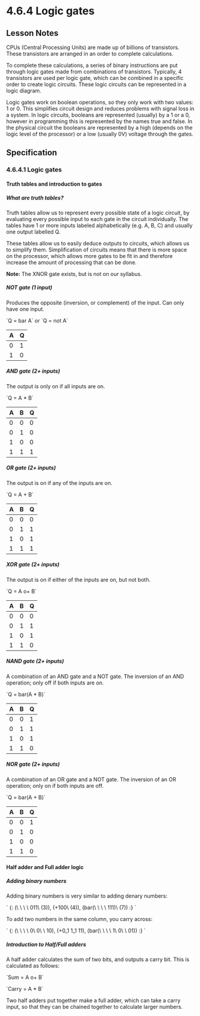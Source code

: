 # 4.6.4 Logic gates

<!-- TODO: Circuit diagrams, Venn diagrams -->

## Lesson Notes
CPUs (Central Processing Units) are made up of billions of transistors. These transistors are arranged in an order to complete calculations.

To complete these calculations, a series of binary instructions are put through logic gates made from combinations of transistors. Typically, 4 transistors are used per logic gate, which can be combined in a specific order to create logic circuits. These logic circuits can be represented in a logic diagram.

Logic gates work on boolean operations, so they only work with two values: 1 or 0. This simplifies circuit design and reduces problems with signal loss in a system. In logic circuits, booleans are represented (usually) by a 1 or a 0, however in programming this is represented by the names true and false. In the physical circuit the booleans are represented by a high (depends on the logic level of the processor) or a low (usually 0V) voltage through the gates.

## Specification

### 4.6.4.1 Logic gates

#### Truth tables and introduction to gates

##### What are truth tables?
Truth tables allow us to represent every possible state of a logic circuit, by evaluating every possible input to each gate in the circuit individually. The tables have 1 or more inputs labeled alphabetically (e.g. A, B, C) and usually one output labelled Q. 

These tables allow us to easily deduce outputs to circuits, which allows us to simplify them. Simplification of circuits means that there is more space on the processor, which allows more gates to be fit in and therefore increase the amount of processing that can be done.

**Note:** The XNOR gate exists, but is not on our syllabus.

##### NOT gate (1 input)

Produces the opposite (inversion, or complement) of the input. Can only have one input.

\`Q = bar A\` or \`Q = not A\`

A | Q
--- | ---
0 | 1
1 | 0

##### AND gate (2+ inputs)

The output is only on if all inputs are on.

\`Q = A * B\`

A | B | Q
--- | --- | ---
0 | 0 | 0
0 | 1 | 0
1 | 0 | 0
1 | 1 | 1

##### OR gate (2+ inputs)

The output is on if any of the inputs are on.

\`Q = A + B\`

A | B | Q
--- | --- | ---
0 | 0 | 0
0 | 1 | 1
1 | 0 | 1
1 | 1 | 1

##### XOR gate (2+ inputs)

The output is on if either of the inputs are on, but not both.

\`Q = A o+ B\`

A | B | Q
--- | --- | ---
0 | 0 | 0
0 | 1 | 1
1 | 0 | 1
1 | 1 | 0

##### NAND gate (2+ inputs)

A combination of an AND gate and a NOT gate. The inversion of an AND operation; only off if both inputs are on.

\`Q = bar(A * B)\`

A | B | Q
--- | --- | ---
0 | 0 | 1
0 | 1 | 1
1 | 0 | 1
1 | 1 | 0

##### NOR gate (2+ inputs)

A combination of an OR gate and a NOT gate. The inversion of an OR operation; only on if both inputs are off.

\`Q = bar(A + B)\`

A | B | Q
--- | --- | ---
0 | 0 | 1
0 | 1 | 0
1 | 0 | 0
1 | 1 | 0

<!--### Logic gate circuit diagrams

// TODO: Complete when logic circuit library is made

### Logic gate circuit truth table

// TODO: Complete when logic circuit library is made

### Boolean expression for a logic circuit

// TODO: Complete when logic circuit library is made

### Logic gate circuit for a boolean expression

// TODO: Complete when logic circuit library is made-->

#### Half adder and Full adder logic

##### Adding binary numbers

Adding binary numbers is very similar to adding denary numbers:

\`
{:
(\ \ \ \ 011\ (3)),
(+100\ (4)),
(bar(\ \ \ \ 111)\ (7))
:}
\`

To add two numbers in the same column, you carry across:

\`
{:
(\ \ \ \ 0\ 0\ \ 10),
(+0_1 1_1 11),
(bar(\ \ \ \ 1\ 0\ \ 01))
:}
\`

##### Introduction to Half/Full adders

A half adder calculates the sum of two bits, and outputs a carry bit. This is calculated as follows:

\`Sum = A o+ B\`

\`Carry = A * B\`

Two half adders put together make a full adder, which can take a carry input, so that they can be chained together to calculate larger numbers.

<!--### Half adder circuit

// TODO: Add a diagram here

### Edge-triggered D-type flip-flop

// I don't know if we did this?-->